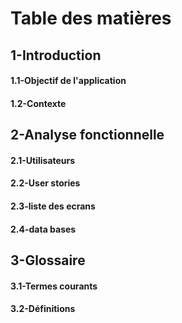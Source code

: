 # Table des matières #

## 1-Introduction ##

#### 1.1-Objectif de l'application ####
#### 1.2-Contexte ###



## 2-Analyse fonctionnelle ##
#### 2.1-Utilisateurs   ####
#### 2.2-User stories  ####
#### 2.3-liste des ecrans   ####
#### 2.4-data bases   ####


## 3-Glossaire ##

#### 3.1-Termes courants ####
#### 3.2-Définitions  ####
